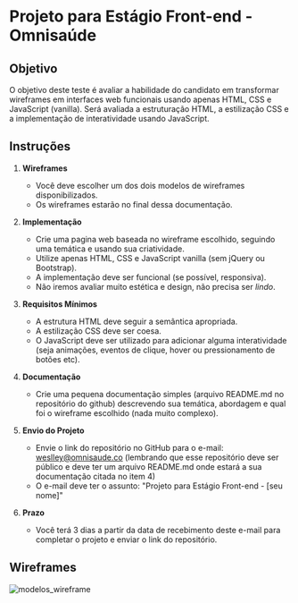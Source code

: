 # Projeto para Estágio Front-end - Omnisaúde

## Objetivo
O objetivo deste teste é avaliar a habilidade do candidato em transformar wireframes em interfaces web funcionais usando apenas HTML, CSS e JavaScript (vanilla). Será avaliada a estruturação HTML, a estilização CSS e a implementação de interatividade usando JavaScript.

## Instruções

1. **Wireframes**
   - Você deve escolher um dos dois modelos de wireframes disponibilizados.
   - Os wireframes estarão no final dessa documentação.

2. **Implementação**
   - Crie uma pagina web baseada no wireframe escolhido, seguindo uma temática e usando sua criatividade.
   - Utilize apenas HTML, CSS e JavaScript vanilla (sem jQuery ou Bootstrap).
   - A implementação deve ser funcional (se possível, responsiva).
   - Não iremos avaliar muito estética e design, não precisa ser *lindo*. 

3. **Requisitos Mínimos**
   - A estrutura HTML deve seguir a semântica apropriada.
   - A estilização CSS deve ser coesa.
   - O JavaScript deve ser utilizado para adicionar alguma interatividade (seja animações, eventos de clique, hover ou pressionamento de botões etc).

4. **Documentação**
   - Crie uma pequena documentação simples (arquivo README.md no repositório do github) descrevendo sua temática, abordagem e qual foi o wireframe escolhido (nada muito complexo).

5. **Envio do Projeto**
   - Envie o link do repositório no GitHub para o e-mail: weslley@omnisaude.co (lembrando que esse repositório deve ser público e deve ter um arquivo README.md onde estará a sua documentação citada no item 4)
   - O e-mail deve ter o assunto: "Projeto para Estágio Front-end - [seu nome]"

6. **Prazo**
   - Você terá 3 dias a partir da data de recebimento deste e-mail para completar o projeto e enviar o link do repositório.

## Wireframes

![modelos_wireframe](https://github.com/Omnisaude/projeto-estagio-front/assets/12771605/fdfe6477-468c-4c01-9a56-23a140fbcd5d)
